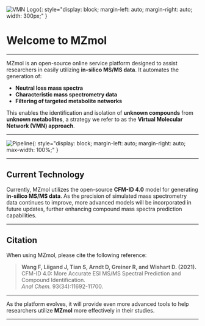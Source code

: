 ![VMN Logo](/static/img/VMN_logo.png){: style="display: block; margin-left: auto; margin-right: auto; width: 300px;" }

# Welcome to MZmol

---

MZmol is an open-source online service platform designed to assist researchers in easily utilizing **in-silico MS/MS data**. It automates the generation of:

- **Neutral loss mass spectra**
- **Characteristic mass spectrometry data**
- **Filtering of targeted metabolite networks**

This enables the identification and isolation of **unknown compounds** from **unknown metabolites**, a strategy we refer to as the **Virtual Molecular Network (VMN) approach**.

---

![Pipeline](/static/img/pipeline.png){: style="display: block; margin-left: auto; margin-right: auto; max-width: 100%;" }

---

## Current Technology

Currently, MZmol utilizes the open-source **CFM-ID 4.0** model for generating **in-silico MS/MS data**. As the precision of simulated mass spectrometry data continues to improve, more advanced models will be incorporated in future updates, further enhancing compound mass spectra prediction capabilities.

---

## Citation

When using MZmol, please cite the following reference:

> **Wang F, Liigand J, Tian S, Arndt D, Greiner R, and Wishart D. (2021).**  
> CFM-ID 4.0: More Accurate ESI MS/MS Spectral Prediction and Compound Identification.  
> *Anal Chem.* 93(34):11692-11700.

---

As the platform evolves, it will provide even more advanced tools to help researchers utilize **MZmol** more effectively in their studies.

---

